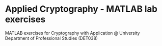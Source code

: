 # Applied Cryptography - MATLAB lab exercises
MATLAB exercises for Cryptography with Application @ University Department of Professional Studies (DET038)
